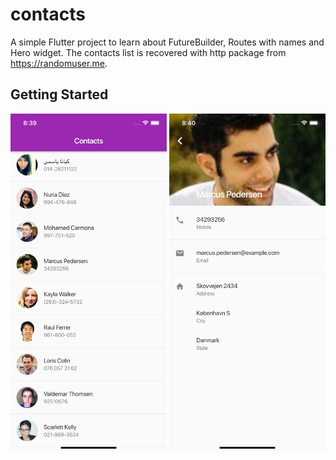 # contacts

A simple Flutter project to learn about FutureBuilder, Routes with names and Hero widget. The contacts list is recovered with http package from https://randomuser.me.

## Getting Started

<img alt="Contact screenshot" src="contact_app1.png" width=250>
<img alt="Contact screenshot" src="contact_app2.png" width=250>
